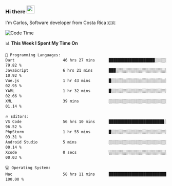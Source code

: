 ### Hi there <img src="https://media.giphy.com/media/hvRJCLFzcasrR4ia7z/giphy.gif" width="25px" height="25px">

I'm Carlos, Software developer from Costa Rica 🇨🇷

[//]: # (<a href="https://app.daily.dev/carum98"><img src="https://github.com/carum98/carum98/blob/main/devcard.svg" width="400" alt="Carlos Umaña Acevedo's Dev Card"/></a>)


<!--START_SECTION:waka-->
![Code Time](http://img.shields.io/badge/Code%20Time-11%2C267%20hrs%2051%20mins-blue)

📊 **This Week I Spent My Time On** 

```text
💬 Programming Languages: 
Dart                     46 hrs 27 mins      ████████████████████░░░░░   79.82 % 
JavaScript               6 hrs 21 mins       ███░░░░░░░░░░░░░░░░░░░░░░   10.92 % 
Vue.js                   1 hr 43 mins        █░░░░░░░░░░░░░░░░░░░░░░░░   02.95 % 
YAML                     1 hr 32 mins        █░░░░░░░░░░░░░░░░░░░░░░░░   02.66 % 
XML                      39 mins             ░░░░░░░░░░░░░░░░░░░░░░░░░   01.14 % 

🔥 Editors: 
VS Code                  56 hrs 10 mins      ████████████████████████░   96.52 % 
PhpStorm                 1 hr 55 mins        █░░░░░░░░░░░░░░░░░░░░░░░░   03.31 % 
Android Studio           5 mins              ░░░░░░░░░░░░░░░░░░░░░░░░░   00.14 % 
Xcode                    0 secs              ░░░░░░░░░░░░░░░░░░░░░░░░░   00.03 % 

💻 Operating System: 
Mac                      58 hrs 11 mins      █████████████████████████   100.00 % 
```


<!--END_SECTION:waka-->
